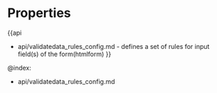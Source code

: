 Properties
==========

{{api
- api/validatedata_rules_config.md - defines a set of rules for input field(s) of the form(htmlform)
}}

@index:
- api/validatedata_rules_config.md

